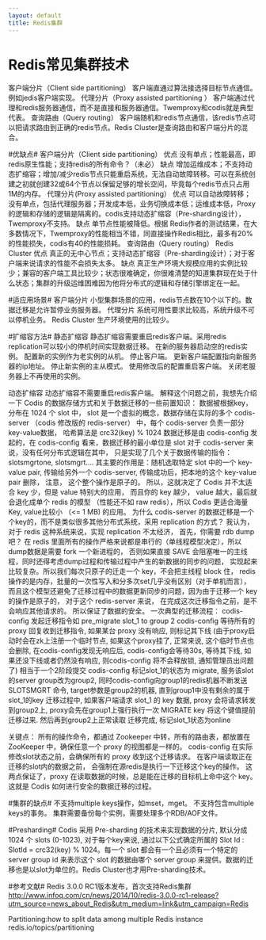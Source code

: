 ```yaml
---
layout: default
title: Redis集群
---
```

# Redis常见集群技术 #
客户端分片（Client side partitioning）
客户端直通过算法接选择目标节点通信。例如jedis客户端实现。
代理分片（Proxy assisted partitioning ）
客户端通过代理和redis服务器通信，而不是直接和服务器通信。Twemproxy和codis就是典型代表。
查询路由（Query routing）
客户端随机和redis节点通信，该redis节点可以把请求路由到正确的redis节点。Redis Cluster是查询路由和客户端分片的混合。

#优缺点#
客户端分片（Client side partitioning）
优点
没有单点；性能最高，即redis原生性能；支持redis的所有命令？（未必）
缺点
增加运维成本；不支持动态扩缩容；增加/减少redis节点只能重启系统，无法自动故障转移。可以在系统创建之初就创建32或64个节点以保留足够的增长空间，毕竟每个redis节点只占用1M的内存。
代理分片(Proxy assisted partitioning） 
优点
可以自动故障转移；没有单点，包括代理服务器；开发成本低，业务切换成本低；运维成本低，Proxy的逻辑和存储的逻辑是隔离的。codis支持动态扩缩容（Pre-sharding设计），Twemproxy不支持。
缺点
单节点性能被降低。根据 Redis作者的测试结果，在大多数情况下，Twemproxy的性能相当不错，同直接操作Redis相比，最多有20%的性能损失，codis有40的性能损耗。
查询路由（Query routing）
Redis Cluster
优点
真正的无中心节点；支持动态扩缩容（Pre-sharding设计）；对于客户端来说请求的性能不会损失太多。
缺点
真正生产环境大规模应用的实例比较少；兼容的客户端工具比较少；状态很难确定，你很难清楚的知道集群现在处于什么状态；集群的升级运维困难因为他将分布式的逻辑和存储引擎绑定在一起。

#适应用场景#
客户端分片
小型集群场景的应用，redis节点数在10个以下的。数据迁移是允许暂停业务服务器。
代理分片
系统可用性要求比较高，系统升级不可以停机业务。
Redis Cluster
生产环境使用的比较少。

#扩缩容方法#
静态扩缩容
静态扩缩容需要重启redis客户端。采用redis replication可以较小的停机时间实现数据迁移。
在新的服务器启动空的redis实例。
配置新的实例作为老实例的从机。
停止客户端。
更新客户端配置指向新服务器的ip地址。
停止新实例的主从模式。
使用修改后的配置重启客户端。
关闭老服务器上不再使用的实例。

动态扩缩容
动态扩缩容不需要重启redis客户端。
解释这个问题之前，我想先介绍一下 Codis 的数据存储方式和关于数据迁移的一些前置知识：
数据被根据key，分布在 1024 个 slot 中， slot 是一个虚拟的概念，数据存储在实际的多个 codis-server （codis 修改版的 redis-server） 中，每个 codis-server 负责一部分key-value数据， 哈希算法是 crc32(key) % 1024
数据迁移是由 codis-config 发起的，在 codis-config 看来，数据迁移的最小单位是 slot
对于 codis-server 来说，没有任何分布式逻辑在其中， 只是实现了几个关于数据传输的指令： slotsmgrtone, slotsmgrt…. 其主要的作用是：随机选取特定 slot 中的一个 key-value pair, 传输给另外一个 codis-server, 传输成功后，把本地的这个 key-value pair 删除， 注意， 这个整个操作是原子的。
所以，这就决定了 Codis 并不太适合 key 少，但是 value 特别大的应用， 而且你的 key 越少， value 越大，最后就会退化成单个 redis 的模型 （性能还不如 raw redis），所以 Codis 更适合海量 Key, value比较小 （<= 1 MB) 的应用。
为什么 codis-server 的数据迁移是一个个key的，而不是类似很多其他分布式系统，采用 replication 的方式？ 我认为，对于 redis 这种系统来说，实现 replication 不太经济， 首先，你需要 rdb dump 吧？ 在 redis 里面所有的操作严格来说都是串行的（单线程模型决定），所以dump数据是需要 fork 一个新进程的， 否则如果直接 SAVE 会阻塞唯一的主线程，同时还得考虑dump过程和传输过程中产生的新数据的同步的问题， 实现起来比较复杂。所以我们每次只原子的迁走一个 key，不会把主线程 block 住， redis 操作的是内存，批量的一次性写入和分多次set几乎没有区别（对于单机而言）， 而且这个模型还避免了迁移过程中的数据更新同步的问题，因为由于迁移一个 key 的操作是原子的， 对于这个 redis-server 来说， 在完成这次迁移指令之前，是不会响应其他请求的。 所以保证了数据的安全。
一次典型的迁移流程：
codis-config 发起迁移指令如 pre_migrate slot_1 to group 2
codis-config 等待所有的 proxy 回复收到迁移指令, 如果某台 proxy 没有响应, 则标记其下线 (由于proxy启动时会在zk上注册一个临时节点, 如果这个proxy挂了, 正常来说, 这个临时节点也会删除, 在codis-config发现无响应后, codis-config会等待30s, 等待其下线, 如果还没下线或者仍然没有响应, 则codis-config 将不会释放锁, 通知管理员出问题了) 相当于一个2阶段提交
codis-config 标记slot_1的状态为 migrate, 服务该slot的server group改为group2, 同时codis-config向group1的redis机器不断发送 SLOTSMGRT 命令, target参数是group2的机器, 直到group1中没有剩余的属于slot_1的key
迁移过程中, 如果客户端请求 slot_1 的 key 数据, proxy 会将请求转发到group2上, proxy会先在group1上强行执行一次 MIGRATE key 将这个键值提前迁移过来. 然后再到group2上正常读取
迁移完成, 标记slot_1状态为online

关键点：
所有的操作命令，都通过 Zookeeper 中转，所有的路由表，都放置在 ZooKeeper 中，确保任意一个 proxy 的视图都是一样的。
codis-config 在实际修改slot状态之前，会确保所有的 proxy 收到这个迁移请求。
在客户端读取正在迁移的slot内的数据之前， 会强制在源redis是执行一下迁移这个key的操作。
这两点保证了，proxy 在读取数据的时候，总是能在迁移的目标机上命中这个 key。
这就是 Codis 如何进行安全的数据迁移的过程。

#集群的缺点#
不支持multiple keys操作，如mset，mget。
不支持包含multiple keys的事务。
集群需要备份每个实例，需要处理多个RDB/AOF文件。

#Presharding#
Codis 采用 Pre-sharding 的技术来实现数据的分片, 默认分成 1024 个 slots (0-1023), 对于每个key来说, 通过以下公式确定所属的 Slot Id : SlotId = crc32(key) % 1024。每一个 slot 都会有一个且必须有一个特定的 server group id 来表示这个 slot 的数据由哪个 server group 来提供。数据的迁移也是以slot为单位的。Redis Cluster也才用Pre-sharding技术。


#参考文献#
Redis 3.0.0 RC1版本发布，首次支持Redis集群
http://www.infoq.com/cn/news/2014/10/redis-3.0.0-rc1-release?utm_source=news_about_Redis&utm_medium=link&utm_campaign=Redis

Partitioning:how to split data among multiple Redis instance
redis.io/topics/partitioning
